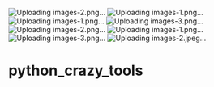 ![Uploading images-2.png…]()
![Uploading images-1.png…]()
![Uploading images-1.png…]()
![Uploading images-3.png…]()
![Uploading images-2.png…]()
![Uploading images-1.png…]()
![Uploading images-3.png…]()
![Uploading images-2.jpeg…]()
# python_crazy_tools
